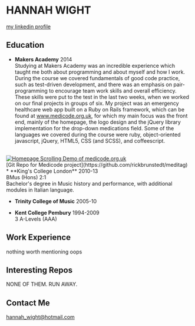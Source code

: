 HANNAH WIGHT
============

[my linkedin profile](http://uk.linkedin.com/pub/hannah-wight/83/363/25b/) <br>


Education
---------

* **Makers Academy** 2014<br> 
Studying at Makers Academy was an incredible experience which taught me both about programming and about myself and how I work.  During the course we covered fundamentals of good code practice, such as test-driven development, and there was an emphasis on pair-programming to encourage team work skills and overall efficiency.  These skills were put to the test in the last two weeks, when we worked on our final projects in groups of six.  My project was an emergency healthcare web app built on a Ruby on Rails framework, which can be found at www.medicode.org.uk, for which my main focus was the front end, mainly of the homepage, the logo design and the jQuery library implementation for the drop-down medications field.  Some of the languages we covered during the course were ruby, object-oriented javascript, jQuery, HTML5, CSS (and SCSS), and coffeescript.  
<br> 
<a href="http://makeagif.com/xNGAVo" title="Homepage Scrolling Demo of medicode.org.uk"><img src="http://cdn.makeagif.com/media/5-13-2014/xNGAVo.gif" alt="Homepage Scrolling Demo of medicode.org.uk"></a>
<br>
[Git Repo for Medicode project](https://github.com/rickbrunstedt/meditag)
<br>
* **King's College London** 2010-13<br>
	BMus (Hons) 2:1 <br>
	Bachelor's degree in Music history and performance, with additional modules in Italian language.

* **Trinity College of Music** 2005-10<br>

* **Kent College Pembury** 1994-2009<br>
	3 A-Levels (AAA)

Work Experience
---------------

nothing worth mentioning oops


Interesting Repos
-----------------

NONE OF THEM.  RUN AWAY.


Contact Me
----------

hannah_wight@hotmail.com
